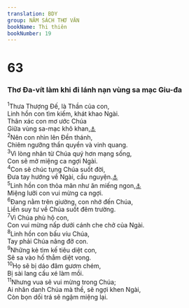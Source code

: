 ```yaml
---
translation: BDY
group: NĂM SÁCH THƠ VĂN
bookName: Thi thiên 
bookNumber: 19
---
```


<div class="title"><h1>63</h1><h3>Thơ Đa-vít làm khi đi lánh nạn vùng sa mạc Giu-đa</h3></div>
<span class="verse thi_63_1"><sup>1</sup>Thưa Thượng Đế, là Thần của con,<br/>Linh hồn con tìm kiếm, khát khao Ngài.<br/>Thân xác con mơ ước Chúa<br/>Giữa vùng sa-mạc khô khan,<a href="#" data-toggle="tooltip" data-placement="bottom" title="Nt trong đất khô và tiêu điều không có nước">⚓</a><br/></span>
<span class="verse thi_63_2"><sup>2</sup>Nên con nhìn lên Đền thánh,<br/>Chiêm ngưỡng thần quyền và vinh quang.<br/></span>
<span class="verse thi_63_3"><sup>3</sup>Vì lòng nhân từ Chúa quý hơn mạng sống,<br/>Con sẽ mở miệng ca ngợi Ngài.<br/></span>
<span class="verse thi_63_4"><sup>4</sup>Con sẽ chúc tụng Chúa suốt đời,<br/>Đưa tay hướng về Ngài, cầu nguyện.<a href="#" data-toggle="tooltip" data-placement="bottom" title="Nt đưa tay lên trong danh Chúa">⚓</a><br/></span>
<span class="verse thi_63_5"><sup>5</sup>Linh hồn con thỏa mãn như ăn miếng ngon,<a href="#" data-toggle="tooltip" data-placement="bottom" title="Nt tủy và mỡ">⚓</a><br/>Miệng lưỡi con vui mừng ca ngợi.<br/></span>
<span class="verse thi_63_6"><sup>6</sup>Đang nằm trên giường, con nhớ đến Chúa,<br/>Liền suy tư về Chúa suốt đêm trường.<br/></span>
<span class="verse thi_63_7"><sup>7</sup>Vì Chúa phù hộ con,<br/>Con vui mừng nấp dưới cánh che chở của Ngài.<br/></span>
<span class="verse thi_63_8"><sup>8</sup>Linh hồn con bấu víu Chúa,<br/>Tay phải Chúa nâng đỡ con.<br/></span>
<span class="verse thi_63_9"><sup>9</sup>Những kẻ tìm kế tiêu diệt con,<br/>Sẽ sa vào hố thẳm diệt vong.<br/></span>
<span class="verse thi_63_10"><sup>10</sup>Họ sẽ bị dáo đâm gươm chém,<br/>Bị sài lang cấu xé làm mồi.<br/></span>
<span class="verse thi_63_11"><sup>11</sup>Nhưng vua sẽ vui mừng trong Chúa;<br/>Ai nhân danh Chúa mà thề, sẽ ngợi khen Ngài,<br/>Còn bọn dối trá sẽ ngậm miệng lại.</span>
